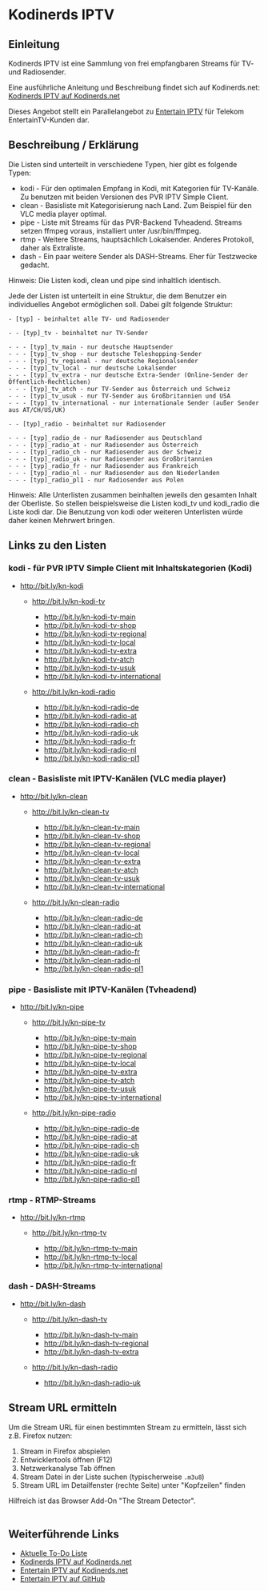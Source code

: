 # Kodinerds IPTV
## Einleitung
Kodinerds IPTV ist eine Sammlung von frei empfangbaren Streams für TV- und Radiosender.

Eine ausführliche Anleitung und Beschreibung findet sich auf Kodinerds.net: [Kodinerds IPTV auf Kodinerds.net](https://www.kodinerds.net/index.php/Thread/56713/)

Dieses Angebot stellt ein Parallelangebot zu [Entertain IPTV](https://github.com/jnk22/entertain-iptv) für Telekom EntertainTV-Kunden dar.

## Beschreibung / Erklärung
Die Listen sind unterteilt in verschiedene Typen, hier gibt es folgende Typen:

* kodi - Für den optimalen Empfang in Kodi, mit Kategorien für TV-Kanäle. Zu benutzen mit beiden Versionen des PVR IPTV Simple Client.
* clean - Basisliste mit Kategorisierung nach Land. Zum Beispiel für den VLC media player optimal.
* pipe - Liste mit Streams für das PVR-Backend Tvheadend. Streams setzen ffmpeg voraus, installiert unter /usr/bin/ffmpeg.
* rtmp - Weitere Streams, hauptsächlich Lokalsender. Anderes Protokoll, daher als Extraliste.
* dash - Ein paar weitere Sender als DASH-Streams. Eher für Testzwecke gedacht.

Hinweis: Die Listen kodi, clean und pipe sind inhaltlich identisch.

Jede der Listen ist unterteilt in eine Struktur, die dem Benutzer ein individuelles Angebot ermöglichen soll. Dabei gilt folgende Struktur:
```
- [typ] - beinhaltet alle TV- und Radiosender

- - [typ]_tv - beinhaltet nur TV-Sender

- - - [typ]_tv_main - nur deutsche Hauptsender
- - - [typ]_tv_shop - nur deutsche Teleshopping-Sender
- - - [typ]_tv_regional - nur deutsche Regionalsender
- - - [typ]_tv_local - nur deutsche Lokalsender
- - - [typ]_tv_extra - nur deutsche Extra-Sender (Online-Sender der Öffentlich-Rechtlichen)
- - - [typ]_tv_atch - nur TV-Sender aus Österreich und Schweiz
- - - [typ]_tv_usuk - nur TV-Sender aus Großbritannien und USA
- - - [typ]_tv_international - nur internationale Sender (außer Sender aus AT/CH/US/UK)

- - [typ]_radio - beinhaltet nur Radiosender

- - - [typ]_radio_de - nur Radiosender aus Deutschland
- - - [typ]_radio_at - nur Radiosender aus Österreich
- - - [typ]_radio_ch - nur Radiosender aus der Schweiz
- - - [typ]_radio_uk - nur Radiosender aus Großbritannien
- - - [typ]_radio_fr - nur Radiosender aus Frankreich
- - - [typ]_radio_nl - nur Radiosender aus den Niederlanden
- - - [typ]_radio_pl1 - nur Radiosender aus Polen
```

Hinweis: Alle Unterlisten zusammen beinhalten jeweils den gesamten Inhalt der Oberliste. So stellen beispielsweise die Listen kodi_tv und kodi_radio die Liste kodi dar. Die Benutzung von kodi oder weiteren Unterlisten würde daher keinen Mehrwert bringen.

## Links zu den Listen
### kodi - für PVR IPTV Simple Client mit Inhaltskategorien (Kodi)
* http://bit.ly/kn-kodi

  * http://bit.ly/kn-kodi-tv

    * http://bit.ly/kn-kodi-tv-main
    * http://bit.ly/kn-kodi-tv-shop
    * http://bit.ly/kn-kodi-tv-regional
    * http://bit.ly/kn-kodi-tv-local
    * http://bit.ly/kn-kodi-tv-extra
    * http://bit.ly/kn-kodi-tv-atch
    * http://bit.ly/kn-kodi-tv-usuk
    * http://bit.ly/kn-kodi-tv-international

  * http://bit.ly/kn-kodi-radio

    * http://bit.ly/kn-kodi-radio-de
    * http://bit.ly/kn-kodi-radio-at
    * http://bit.ly/kn-kodi-radio-ch
    * http://bit.ly/kn-kodi-radio-uk
    * http://bit.ly/kn-kodi-radio-fr
    * http://bit.ly/kn-kodi-radio-nl
    * http://bit.ly/kn-kodi-radio-pl1

### clean - Basisliste mit IPTV-Kanälen (VLC media player)
* http://bit.ly/kn-clean

  * http://bit.ly/kn-clean-tv

    * http://bit.ly/kn-clean-tv-main
    * http://bit.ly/kn-clean-tv-shop
    * http://bit.ly/kn-clean-tv-regional
    * http://bit.ly/kn-clean-tv-local
    * http://bit.ly/kn-clean-tv-extra
    * http://bit.ly/kn-clean-tv-atch
    * http://bit.ly/kn-clean-tv-usuk
    * http://bit.ly/kn-clean-tv-international

  * http://bit.ly/kn-clean-radio

    * http://bit.ly/kn-clean-radio-de
    * http://bit.ly/kn-clean-radio-at
    * http://bit.ly/kn-clean-radio-ch
    * http://bit.ly/kn-clean-radio-uk
    * http://bit.ly/kn-clean-radio-fr
    * http://bit.ly/kn-clean-radio-nl
    * http://bit.ly/kn-clean-radio-pl1

### pipe - Basisliste mit IPTV-Kanälen (Tvheadend)
* http://bit.ly/kn-pipe

  * http://bit.ly/kn-pipe-tv

    * http://bit.ly/kn-pipe-tv-main
    * http://bit.ly/kn-pipe-tv-shop
    * http://bit.ly/kn-pipe-tv-regional
    * http://bit.ly/kn-pipe-tv-local
    * http://bit.ly/kn-pipe-tv-extra
    * http://bit.ly/kn-pipe-tv-atch
    * http://bit.ly/kn-pipe-tv-usuk
    * http://bit.ly/kn-pipe-tv-international

  * http://bit.ly/kn-pipe-radio

    * http://bit.ly/kn-pipe-radio-de
    * http://bit.ly/kn-pipe-radio-at
    * http://bit.ly/kn-pipe-radio-ch
    * http://bit.ly/kn-pipe-radio-uk
    * http://bit.ly/kn-pipe-radio-fr
    * http://bit.ly/kn-pipe-radio-nl
    * http://bit.ly/kn-pipe-radio-pl1

### rtmp - RTMP-Streams
* http://bit.ly/kn-rtmp

  * http://bit.ly/kn-rtmp-tv

    * http://bit.ly/kn-rtmp-tv-main
    * http://bit.ly/kn-rtmp-tv-local
    * http://bit.ly/kn-rtmp-tv-international

### dash - DASH-Streams
* http://bit.ly/kn-dash

  * http://bit.ly/kn-dash-tv

    * http://bit.ly/kn-dash-tv-main
    * http://bit.ly/kn-dash-tv-regional
    * http://bit.ly/kn-dash-tv-extra

  * http://bit.ly/kn-dash-radio

    * http://bit.ly/kn-dash-radio-uk

## Stream URL ermitteln
Um die Stream URL für einen bestimmten Stream zu ermitteln, lässt sich z.B. Firefox nutzen:
1. Stream in Firefox abspielen
2. Entwicklertools öffnen (F12)
3. Netzwerkanalyse Tab öffnen
4. Stream Datei in der Liste suchen (typischerweise `.m3u8`)
5. Stream URL im Detailfenster (rechte Seite) unter "Kopfzeilen" finden

Hilfreich ist das Browser Add-On "The Stream Detector".
<br><br>
## Weiterführende Links
* [Aktuelle To-Do Liste](https://github.com/jnk22/kodinerds-iptv/issues)
* [Kodinerds IPTV auf Kodinerds.net](https://www.kodinerds.net/index.php/Thread/56713/)
* [Entertain IPTV auf Kodinerds.net](https://www.kodinerds.net/index.php/Thread/58228/)
* [Entertain IPTV auf GitHub](https://github.com/jnk22/entertain-iptv)
